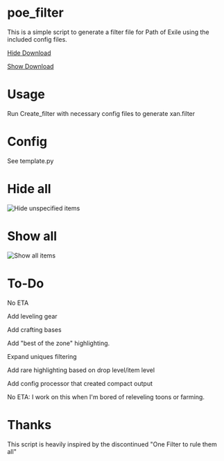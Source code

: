 # poe_filter

This is a simple script to generate a filter file for Path of Exile using the included config files.

[Hide Download](https://raw.githubusercontent.com/xanthics/poe_filter/master/xan.hide.filter)

[Show Download](https://raw.githubusercontent.com/xanthics/poe_filter/master/xan.show.filter)

Usage
=====
Run Create_filter with necessary config files to generate xan.filter

Config
======
See template.py

Hide all
========
![Hide unspecified items](images/hide.png?raw=true "Hide")

Show all
========
![Show all items](images/show.png?raw=true "Show")


To-Do
=====
No ETA

Add leveling gear

Add crafting bases

Add "best of the zone" highlighting.

Expand uniques filtering

Add rare highlighting based on drop level/item level

Add config processor that created compact output

No ETA: I work on this when I'm bored of releveling toons or farming.

Thanks
======
This script is heavily inspired by the discontinued "One Filter to rule them all"
